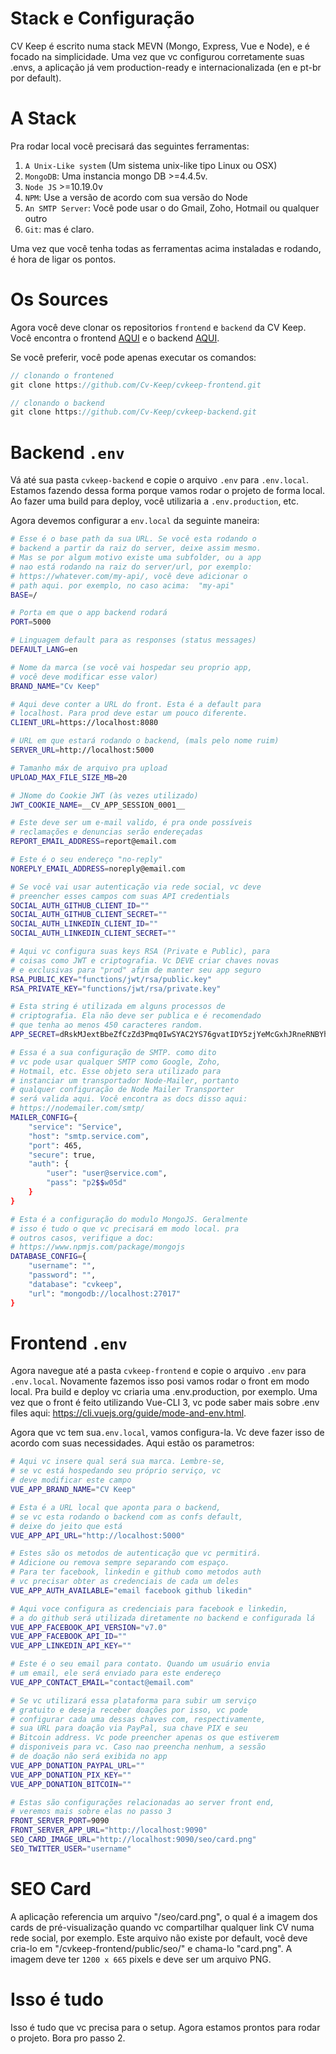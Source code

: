 # Stack e Configuração

CV Keep é escrito numa stack MEVN (Mongo, Express, Vue e Node), e é focado na simplicidade. Uma vez que vc configurou corretamente suas .envs, a aplicação já vem production-ready e internacionalizada (en e pt-br por default).

# A Stack

Pra rodar local você precisará das seguintes ferramentas:

1. `A Unix-Like system` (Um sistema unix-like tipo Linux ou OSX)
2. `MongoDB`: Uma instancia mongo DB >=4.4.5v.
3. `Node JS` >=10.19.0v
5. `NPM`: Use a versão de acordo com sua versão do Node
4. `An SMTP Server`: Você pode usar o do Gmail, Zoho, Hotmail ou qualquer outro 
5. `Git`: mas é claro. 

Uma vez que você tenha todas as ferramentas acima instaladas e rodando, é hora de ligar os pontos.

# Os Sources

Agora você deve clonar os repositorios `frontend` e `backend` da CV Keep.
Você encontra o frontend [AQUI](https://github.com/Cv-Keep/cvkeep-frontend/) e o backend [AQUI](https://github.com/Cv-Keep/cvkeep-backend/).  

Se você preferir, você pode apenas executar os comandos:

``` js
// clonando o frontened
git clone https://github.com/Cv-Keep/cvkeep-frontend.git

// clonando o backend
git clone https://github.com/Cv-Keep/cvkeep-backend.git
``` 

# Backend `.env`

Vá até sua pasta `cvkeep-backend` e copie o arquivo `.env` para `.env.local`. Estamos fazendo dessa forma porque vamos rodar o projeto de forma local. Ao fazer uma build para deploy, você utilizaria a `.env.production`, etc.

Agora devemos configurar a `env.local` da seguinte maneira:

```bash
# Esse é o base path da sua URL. Se você esta rodando o
# backend a partir da raiz do server, deixe assim mesmo.
# Mas se por algum motivo existe uma subfolder, ou a app
# nao está rodando na raiz do server/url, por exemplo:
# https://whatever.com/my-api/, você deve adicionar o 
# path aqui. por exemplo, no caso acima:  "my-api"
BASE=/

# Porta em que o app backend rodará
PORT=5000

# Linguagem default para as responses (status messages)
DEFAULT_LANG=en

# Nome da marca (se você vai hospedar seu proprio app,
# você deve modificar esse valor)
BRAND_NAME="Cv Keep"

# Aqui deve conter a URL do front. Esta é a default para
# localhost. Para prod deve estar um pouco diferente.
CLIENT_URL=https://localhost:8080

# URL em que estará rodando o backend, (mals pelo nome ruim)
SERVER_URL=http://localhost:5000

# Tamanho máx de arquivo pra upload
UPLOAD_MAX_FILE_SIZE_MB=20

# JNome do Cookie JWT (às vezes utilizado)
JWT_COOKIE_NAME=__CV_APP_SESSION_0001__

# Este deve ser um e-mail valido, é pra onde possíveis
# reclamações e denuncias serão endereçadas
REPORT_EMAIL_ADDRESS=report@email.com

# Este é o seu endereço "no-reply"
NOREPLY_EMAIL_ADDRESS=noreply@email.com

# Se você vai usar autenticação via rede social, vc deve
# preencher esses campos com suas API credentials
SOCIAL_AUTH_GITHUB_CLIENT_ID=""
SOCIAL_AUTH_GITHUB_CLIENT_SECRET=""
SOCIAL_AUTH_LINKEDIN_CLIENT_ID=""
SOCIAL_AUTH_LINKEDIN_CLIENT_SECRET=""

# Aqui vc configura suas keys RSA (Private e Public), para
# coisas como JWT e criptografia. Vc DEVE criar chaves novas
# e exclusivas para "prod" afim de manter seu app seguro
RSA_PUBLIC_KEY="functions/jwt/rsa/public.key"
RSA_PRIVATE_KEY="functions/jwt/rsa/private.key"

# Esta string é utilizada em alguns processos de
# criptografia. Ela não deve ser publica e é recomendado
# que tenha ao menos 450 caracteres random.
APP_SECRET=dRskMJextBbeZfCzZd3Pmq0IwSYAC2YS76gvatIDY5zjYeMcGxhJRneRNBYhMk8TZgjyybG90F25akNzHvEeZk7DKvlezpazrfBHG3P0Rt4BBRkQAHVNtiCWPx4CJ87Yzvw48c576dzDTBNlBL1aDfW1XJCILhqjHOoYl5SMPIAQDh22fAlYly6uO8WnkC4reTyRVjoCGm18t1dMG6LyTHwOHKCN97K8gtAKxExJcNaGEPWvTcqCu6e3JHlTb2eWA8ABwEEfwc6EM001LnV5frG3U3eJEQMxRsa7ukgrza3hRLaC7qhYYWLYmTlwF37xV2iC3WAYofOThvgLgzBDrAGM2iC4alQQEHNnGvl64cVgEwCv2ftmBzTFoW8GFwXxSBCCakpLHoh5GGVWEJCV3wuCPJPTYjA3AqXraZGd4D5Iuq1U0dnwVBEe2uxImJNczP

# Essa é a sua configuração de SMTP. como dito
# vc pode usar qualquer SMTP como Google, Zoho,
# Hotmail, etc. Esse objeto sera utilizado para
# instanciar um transportador Node-Mailer, portanto
# qualquer configuração de Node Mailer Transporter
# será valida aqui. Você encontra as docs disso aqui:
# https://nodemailer.com/smtp/
MAILER_CONFIG={
	"service": "Service",
	"host": "smtp.service.com",
	"port": 465,
	"secure": true,
	"auth": {
		"user": "user@service.com",
		"pass": "p2$$w05d"
	}
}

# Esta é a configuração do modulo MongoJS. Geralmente
# isso é tudo o que vc precisará em modo local. pra
# outros casos, verifique a doc:
# https://www.npmjs.com/package/mongojs
DATABASE_CONFIG={
	"username": "",
	"password": "",
	"database": "cvkeep",
	"url": "mongodb://localhost:27017"
}
```

# Frontend `.env`

Agora navegue até a pasta `cvkeep-frontend` e copie o arquivo `.env` para `.env.local`. Novamente fazemos isso posi vamos rodar o front em modo local. Pra build e deploy vc criaria uma .env.production, por exemplo. Uma vez que o front é feito utilizando Vue-CLI 3, vc pode saber mais sobre .env files aqui: https://cli.vuejs.org/guide/mode-and-env.html.

Agora que vc tem sua`.env.local`, vamos configura-la. Vc deve fazer isso de acordo com suas necessidades. Aqui estão os parametros:

```bash
# Aqui vc insere qual será sua marca. Lembre-se,
# se vc está hospedando seu próprio serviço, vc
# deve modificar este campo
VUE_APP_BRAND_NAME="CV Keep"

# Esta é a URL local que aponta para o backend, 
# se vc esta rodando o backend com as confs default,
# deixe do jeito que está
VUE_APP_API_URL="http://localhost:5000"

# Estes são os metodos de autenticação que vc permitirá.
# Adicione ou remova sempre separando com espaço. 
# Para ter facebook, linkedin e github como metodos auth
# vc precisar obter as credenciais de cada um deles
VUE_APP_AUTH_AVAILABLE="email facebook github likedin"

# Aqui voce configura as credenciais para facebook e linkedin,
# a do github será utilizada diretamente no backend e configurada lá
VUE_APP_FACEBOOK_API_VERSION="v7.0"
VUE_APP_FACEBOOK_API_ID=""
VUE_APP_LINKEDIN_API_KEY=""

# Este é o seu email para contato. Quando um usuário envia
# um email, ele será enviado para este endereço
VUE_APP_CONTACT_EMAIL="contact@email.com"

# Se vc utilizará essa plataforma para subir um serviço
# gratuito e deseja receber doações por isso, vc pode
# configurar cada uma dessas chaves com, respectivamente,
# sua URL para doação via PayPal, sua chave PIX e seu
# Bitcoin address. Vc pode preencher apenas os que estiverem
# disponiveis para vc. Caso nao preencha nenhum, a sessão
# de doação não será exibida no app
VUE_APP_DONATION_PAYPAL_URL=""
VUE_APP_DONATION_PIX_KEY=""
VUE_APP_DONATION_BITCOIN=""

# Estas são configurações relacionadas ao server front end,
# veremos mais sobre elas no passo 3
FRONT_SERVER_PORT=9090
FRONT_SERVER_APP_URL="http://localhost:9090"
SEO_CARD_IMAGE_URL="http://localhost:9090/seo/card.png"
SEO_TWITTER_USER="username"
```

# SEO Card

A aplicação referencia um arquivo "/seo/card.png", o qual é a imagem dos cards de pré-visualização quando vc compartilhar qualquer link CV numa rede social, por exemplo. Este arquivo não existe por default, você deve cria-lo em "/cvkeep-frontend/public/seo/" e chama-lo "card.png". A imagem deve ter `1200 x 665` pixels e deve ser um arquivo PNG.

# Isso é tudo

Isso é tudo que vc precisa para o setup. Agora estamos prontos para rodar o projeto. Bora pro passo 2.